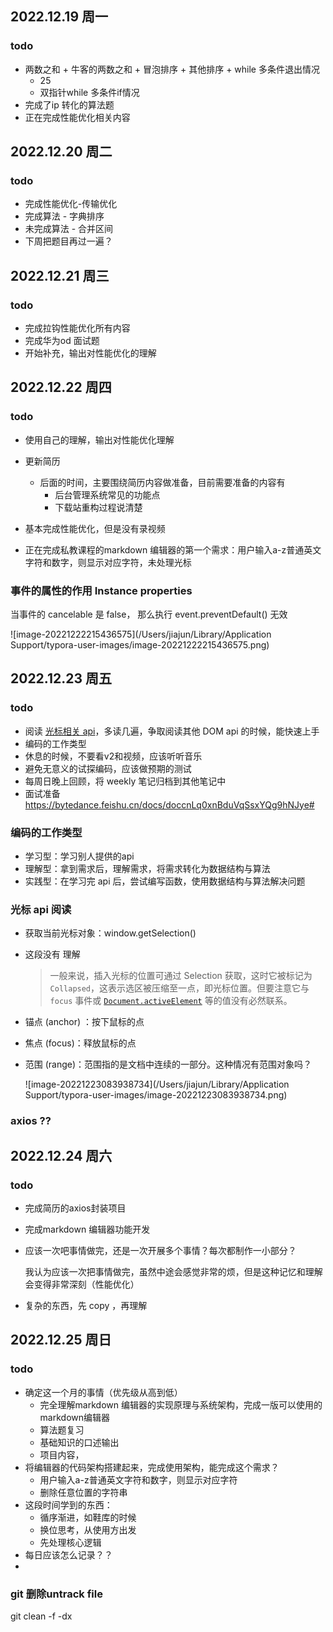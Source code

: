## 2022.12.19 周一

### todo

- 两数之和 + 牛客的两数之和 + 冒泡排序 + 其他排序 + while 多条件退出情况
  - 25
  - 双指针while 多条件if情况
- 完成了ip 转化的算法题
- 正在完成性能优化相关内容

## 2022.12.20 周二

### todo 

- 完成性能优化-传输优化
- 完成算法 - 字典排序
- 未完成算法 - 合并区间
- 下周把题目再过一遍？



## 2022.12.21 周三

### todo

- 完成拉钩性能优化所有内容
- 完成华为od 面试题
- 开始补充，输出对性能优化的理解



## 2022.12.22 周四

### todo

- 使用自己的理解，输出对性能优化理解
- 更新简历
  - 后面的时间，主要围绕简历内容做准备，目前需要准备的内容有
    - 后台管理系统常见的功能点
    - 下载站重构过程说清楚

- 基本完成性能优化，但是没有录视频
- 正在完成私教课程的markdown 编辑器的第一个需求：用户输入a-z普通英文字符和数字，则显示对应字符，未处理光标

### 事件的属性的作用 Instance properties

当事件的 cancelable 是 false， 那么执行 event.preventDefault() 无效

![image-20221222215436575](/Users/jiajun/Library/Application Support/typora-user-images/image-20221222215436575.png)



## 2022.12.23 周五

### todo

- 阅读 [光标相关 api](https://developer.mozilla.org/zh-CN/docs/Web/API/Selection)，多读几遍，争取阅读其他 DOM api 的时候，能快速上手
- 编码的工作类型
- 休息的时候，不要看v2和视频，应该听听音乐
- 避免无意义的试探编码，应该做预期的测试
- 每周日晚上回顾，将 weekly 笔记归档到其他笔记中
- 面试准备 https://bytedance.feishu.cn/docs/doccnLq0xnBduVqSsxYQg9hNJye#

### 编码的工作类型

- 学习型：学习别人提供的api
- 理解型：拿到需求后，理解需求，将需求转化为数据结构与算法
- 实践型：在学习完 api 后，尝试编写函数，使用数据结构与算法解决问题

### 光标 api 阅读

- 获取当前光标对象：window.getSelection()

- 这段没有 理解

  > 一般来说，插入光标的位置可通过 Selection 获取，这时它被标记为 `Collapsed`，这表示选区被压缩至一点，即光标位置。但要注意它与 `focus` 事件或 [`Document.activeElement`](https://developer.mozilla.org/zh-CN/docs/Web/API/Document/activeElement) 等的值没有必然联系。

- 锚点 (anchor) ：按下鼠标的点

- 焦点 (focus)：释放鼠标的点

- 范围 (range)：范围指的是文档中连续的一部分。这种情况有范围对象吗？

  ![image-20221223083938734](/Users/jiajun/Library/Application Support/typora-user-images/image-20221223083938734.png)

### axios ??



## 2022.12.24 周六

### todo

- 完成简历的axios封装项目

- 完成markdown 编辑器功能开发

- 应该一次吧事情做完，还是一次开展多个事情？每次都制作一小部分？

  我认为应该一次把事情做完，虽然中途会感觉非常的烦，但是这种记忆和理解会变得非常深刻（性能优化）

- 复杂的东西，先 copy ，再理解



## 2022.12.25 周日

### todo

- 确定这一个月的事情（优先级从高到低）
  - 完全理解markdown 编辑器的实现原理与系统架构，完成一版可以使用的markdown编辑器
  - 算法题复习
  - 基础知识的口述输出
  - 项目内容，
- 将编辑器的代码架构搭建起来，完成使用架构，能完成这个需求？
  - 用户输入a-z普通英文字符和数字，则显示对应字符
  - 删除任意位置的字符串
- 这段时间学到的东西：
  - 循序渐进，如鞋库的时候
  - 换位思考，从使用方出发
  - 先处理核心逻辑
- 每日应该怎么记录？？
- 

### git 删除untrack file

git clean -f -dx

